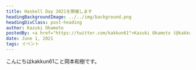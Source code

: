 ```yaml
---
title: Haskell Day 2021を開催します
headingBackgroundImage: ../../img/background.png
headingDivClass: post-heading
author: Kazuki Okamoto
postedBy: <a href="https://twitter.com/kakkun61">Kazuki Okamoto (@kakkun61)</a>
date: June 1, 2021
tags: イベント
---
```


こんにちはkakkun61こと岡本和樹です。
